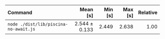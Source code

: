 | Command | Mean [s] | Min [s] | Max [s] | Relative |
|:---|---:|---:|---:|---:|
| `node ./dist/lib/piscina-no-await.js` | 2.544 ± 0.133 | 2.449 | 2.638 | 1.00 |
